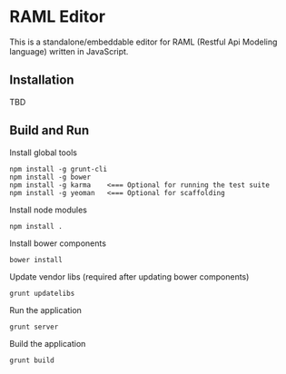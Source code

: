 # RAML Editor

This is a standalone/embeddable editor for RAML (Restful Api Modeling language) written in JavaScript.

## Installation

TBD

## Build and Run

Install global tools
```
npm install -g grunt-cli
npm install -g bower
npm install -g karma    <=== Optional for running the test suite
npm install -g yeoman   <=== Optional for scaffolding
```

Install node modules
```
npm install .
```

Install bower components
```
bower install
```

Update vendor libs (required after updating bower components)
```
grunt updatelibs
```

Run the application
```
grunt server
```

Build the application
```
grunt build
```
